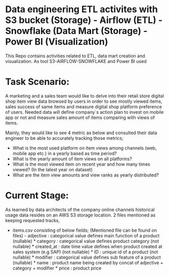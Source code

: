 # Data engineering ETL activites with S3 bucket (Storage) - Airflow (ETL) - Snowflake (Data Mart (Storage) - Power BI (Visualization)
This Repo contains activities related to ETL, data mart creation and visualization. As tool S3-AIRFLOW-SNOWFLAKE and Power BI used

# Task Scenario:
A marketing and a sales team would like to delve into their retail store digital shop item view data browsed by users in order to see mostly viewed items, sales success of same items and measure digital shop platform preference of users.
Needed data will define company`s action plan to invest on mobile app or not and measure sales amount of items comparing with views of items.

Mainly, they would like to see 4 metric as below and consulted their data engineer to be able to accurately tracking those metrics;

  - What is the most used platform on item views among channels (web, mobile app etc.) in a yearly based as time period?
  - What is the yearly amount of item views on all platforms?
  - What is the most viewed item on recent year and how many times viewed? (In the latest year on dataset)
  - What are the item view amounts and view ranks as yearly distributed?

# Current Stage:
As learned by data architects of the company online channels historical usage data resides on an AWS S3 storage location.
2 files mentioned as keeping requested tracks,

  *  items.csv consisting of below fields; (Mentioned file can be found on files)
    -  adjective : categorical value defines main function of a product (nullable)
    * category :  categorical value defines product category (not nullable)
    * created_at : date time value defines when product created at sales system (e.g SAP) (not nullable)
    * ID : unique id of a product (not nullable)
    * modifier : categorical value defines sub feature of a product (nullable)
    * name : product name being created by concat of adjective + category + modifier
    * price : product price




